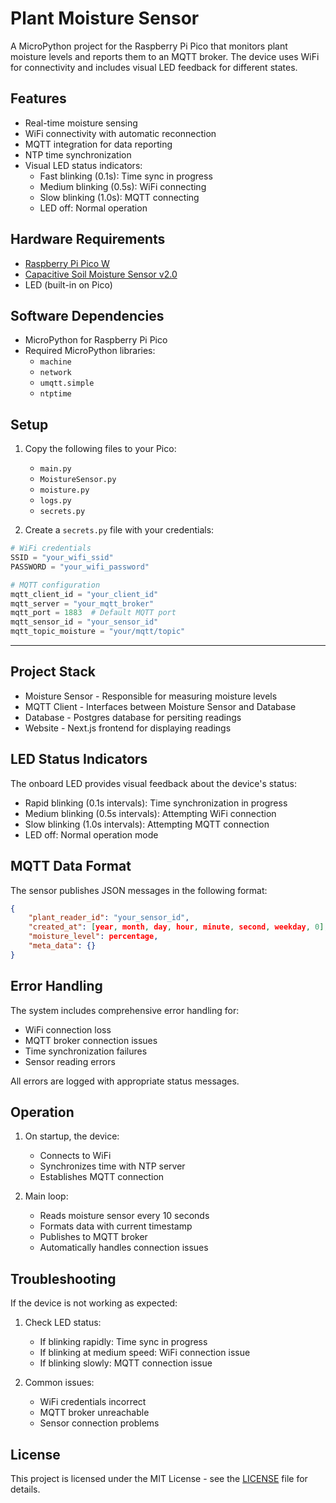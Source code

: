 # Plant Moisture Sensor

A MicroPython project for the Raspberry Pi Pico that monitors plant moisture levels and reports them to an MQTT broker. The device uses WiFi for connectivity and includes visual LED feedback for different states.

## Features

- Real-time moisture sensing
- WiFi connectivity with automatic reconnection
- MQTT integration for data reporting
- NTP time synchronization
- Visual LED status indicators:
  - Fast blinking (0.1s): Time sync in progress
  - Medium blinking (0.5s): WiFi connecting
  - Slow blinking (1.0s): MQTT connecting
  - LED off: Normal operation

## Hardware Requirements

- [Raspberry Pi Pico W](https://www.raspberrypi.com/documentation/microcontrollers/pico-series.html)
- [Capacitive Soil Moisture Sensor v2.0](https://www.amazon.com/Capacitive-Corrosion-Resistant-3-3V-5-5V-Detection/dp/B09XH5DRXV/ref=asc_df_B09XH5DRXV?mcid=30eea87fce0638beb23ebcdde31202ef&hvocijid=11877988887976499095-B09XH5DRXV-&hvexpln=73&tag=hyprod-20&linkCode=df0&hvadid=721245378154&hvpos=&hvnetw=g&hvrand=11877988887976499095&hvpone=&hvptwo=&hvqmt=&hvdev=c&hvdvcmdl=&hvlocint=&hvlocphy=9031950&hvtargid=pla-2281435177618&psc=1)
- LED (built-in on Pico)

## Software Dependencies

- MicroPython for Raspberry Pi Pico
- Required MicroPython libraries:
  - `machine`
  - `network`
  - `umqtt.simple`
  - `ntptime`

## Setup

1. Copy the following files to your Pico:

   - `main.py`
   - `MoistureSensor.py`
   - `moisture.py`
   - `logs.py`
   - `secrets.py`

2. Create a `secrets.py` file with your credentials:

```python
# WiFi credentials
SSID = "your_wifi_ssid"
PASSWORD = "your_wifi_password"

# MQTT configuration
mqtt_client_id = "your_client_id"
mqtt_server = "your_mqtt_broker"
mqtt_port = 1883  # Default MQTT port
mqtt_sensor_id = "your_sensor_id"
mqtt_topic_moisture = "your/mqtt/topic"
```

---

## Project Stack

- Moisture Sensor - Responsible for measuring moisture levels
- MQTT Client - Interfaces between Moisture Sensor and Database
- Database - Postgres database for persiting readings
- Website - Next.js frontend for displaying readings

## LED Status Indicators

The onboard LED provides visual feedback about the device's status:

- Rapid blinking (0.1s intervals): Time synchronization in progress
- Medium blinking (0.5s intervals): Attempting WiFi connection
- Slow blinking (1.0s intervals): Attempting MQTT connection
- LED off: Normal operation mode

## MQTT Data Format

The sensor publishes JSON messages in the following format:

```json
{
    "plant_reader_id": "your_sensor_id",
    "created_at": [year, month, day, hour, minute, second, weekday, 0],
    "moisture_level": percentage,
    "meta_data": {}
}
```

## Error Handling

The system includes comprehensive error handling for:

- WiFi connection loss
- MQTT broker connection issues
- Time synchronization failures
- Sensor reading errors

All errors are logged with appropriate status messages.

## Operation

1. On startup, the device:

   - Connects to WiFi
   - Synchronizes time with NTP server
   - Establishes MQTT connection

2. Main loop:

   - Reads moisture sensor every 10 seconds
   - Formats data with current timestamp
   - Publishes to MQTT broker
   - Automatically handles connection issues

## Troubleshooting

If the device is not working as expected:

1. Check LED status:

   - If blinking rapidly: Time sync in progress
   - If blinking at medium speed: WiFi connection issue
   - If blinking slowly: MQTT connection issue

2. Common issues:

   - WiFi credentials incorrect
   - MQTT broker unreachable
   - Sensor connection problems

## License

This project is licensed under the MIT License - see the [LICENSE](LICENSE) file for details.
